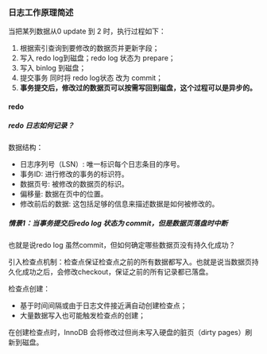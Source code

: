 ### 日志工作原理简述

当把某列数据从0 update 到 2 时，执行过程如下：

1. 根据索引查询到要修改的数据页并更新字段；
2. 写入 redo log到磁盘；redo log 状态为 prepare；
3. 写入 binlog 到磁盘；
4. 提交事务 同时将 redo log状态 改为 commit；
5. **事务提交后，修改过的数据页可以按需写回到磁盘，这个过程可以是异步的。**



#### redo

##### redo 日志如何记录？

数据结构：

- 日志序列号（LSN）: 唯一标识每个日志条目的序号。
- 事务ID: 进行修改的事务的标识符。
- 数据页号: 被修改的数据页的标识。
- 偏移量: 数据在页中的位置。
- 修改前后的数据: 这包括足够的信息来描述数据是如何被修改的。



##### 情景1：当事务提交后redo log 状态为 commit，但是数据页落盘时中断

也就是说redo log 虽然commit，但如何确定哪些数据页没有持久化成功？

引入检查点机制：检查点保证检查点之前的所有数据都写入。也就是说当数据页持久化成功之后，会修改checkout，保证之前的所有记录都已落盘。

检查点创建：

- 基于时间间隔或由于日志文件接近满自动创建检查点；
- 大量数据写入也可能触发检查点的创建；

在创建检查点时，InnoDB 会将修改过但尚未写入硬盘的脏页（dirty pages）刷新到磁盘。